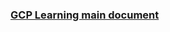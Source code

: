 <!--
https://ecotrust-canada.github.io/markdown-toc/
-->
### [GCP Learning main document](GCP-Learning)


